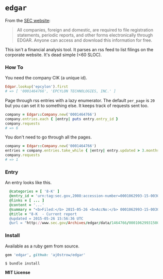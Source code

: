 # `edgar`

From the [SEC website](http://www.sec.gov/edgar.shtml):

> All companies, foreign and domestic, are required to file registration statements, periodic reports, and other forms electronically through EDGAR. Anyone can access and download this information for free. 

This isn't a financial analysis tool. It parses an rss feed to list filings on the corporate website. It's dead simple (<60 SLOC). 

### How To
 
You need the company CIK (a unique id).

```ruby
Edgar.lookup('epcylon').first
# => [ '0001464766', 'EPCYLON TECHNOLOGIES, INC.' ]
```

Page through rss entries with a lazy enumerator. The default `per_page` is `20` but you can set it to something else. It keeps track of requests sent too.

```ruby
company = Edgar::Company.new('0001464766')
company.entries.each { |entry| puts entry.entry_id }
company.requests
# => 6
```

You don't need to go through all the pages.

```ruby
company = Edgar::Company.new('0001464766')
entries = company.entries.take_while { |entry| entry.updated > 3.months.ago }
company.requests
# => 1
```

### Entry

An entry looks like this.

```ruby
  @categories = [ '8-K' ]
  @entry_id = 'urn:tag:sec.gov,2008:accession-number=0001062993-15-003044'
  @links = [ ... ]
  @content = '...'
  @summary = "<b>Filed:</b> 2015-05-26 <b>AccNo:</b> 0001062993-15-003044 <b>Size:</b> 12 KB<br>Item 5.02: Departure of Directors or Certain Officers; Election of Directors; Appointment of Certain Officers: Compensatory Arrangements of Certain Officers<br>Item 9.01: Financial Statements and Exhibits"
  @title = "8-K  - Current report
  @updated = 2015-05-26 15:56:36 UTC
  @url = "http://www.sec.gov/Archives/edgar/data/1464766/000106299315003044/0001062993-15-003044-index.htm"
```

### Install

Available as a ruby gem from source. 

```ruby
gem 'edgar', github: 'aj0strow/edgar'
```

```
$ bundle install
```

**MIT License**
